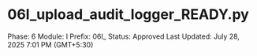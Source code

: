 # 06I_upload_audit_logger_READY.py

Phase: 6
Module: I
Prefix: 06I_
Status: Approved
Last Updated: July 28, 2025 7:01 PM (GMT+5:30)

